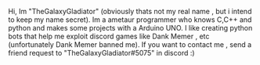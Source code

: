 Hi, Im "TheGalaxyGladiator" (obviously thats not my real name , but i intend to keep my name secret).
Im a ametaur programmer who knows C,C++ and python and makes some projects with a Arduino UNO.
I like creating python bots that help me exploit discord games like Dank Memer , etc (unfortunately Dank Memer banned me).
If you want to contact me , send a friend request to "TheGalaxyGladiator#5075" in discord :)
